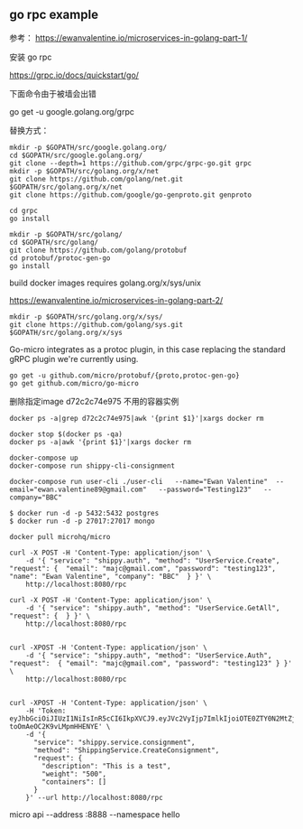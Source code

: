 ## go rpc example

参考：
https://ewanvalentine.io/microservices-in-golang-part-1/


安装 go rpc

https://grpc.io/docs/quickstart/go/


下面命令由于被墙会出错

go get -u google.golang.org/grpc

替换方式：

```
mkdir -p $GOPATH/src/google.golang.org/
cd $GOPATH/src/google.golang.org/
git clone --depth=1 https://github.com/grpc/grpc-go.git grpc
mkdir -p $GOPATH/src/golang.org/x/net
git clone https://github.com/golang/net.git $GOPATH/src/golang.org/x/net
git clone https://github.com/google/go-genproto.git genproto

cd grpc
go install
```

```
mkdir -p $GOPATH/src/golang/
cd $GOPATH/src/golang/
git clone https://github.com/golang/protobuf
cd protobuf/protoc-gen-go
go install
```

build docker images requires golang.org/x/sys/unix


https://ewanvalentine.io/microservices-in-golang-part-2/

```
mkdir -p $GOPATH/src/golang.org/x/sys/
git clone https://github.com/golang/sys.git $GOPATH/src/golang.org/x/sys
```

Go-micro integrates as a protoc plugin, in this case replacing the standard gRPC plugin we're currently using.
```
go get -u github.com/micro/protobuf/{proto,protoc-gen-go}
go get github.com/micro/go-micro
```

删除指定image d72c2c74e975 不用的容器实例
```
docker ps -a|grep d72c2c74e975|awk '{print $1}'|xargs docker rm
```
```
docker stop $(docker ps -qa)
docker ps -a|awk '{print $1}'|xargs docker rm

docker-compose up
docker-compose run shippy-cli-consignment

docker-compose run user-cli ./user-cli   --name="Ewan Valentine"  --email="ewan.valentine89@gmail.com"   --password="Testing123"   --company="BBC"

$ docker run -d -p 5432:5432 postgres
$ docker run -d -p 27017:27017 mongo

docker pull microhq/micro
```

```
curl -X POST -H 'Content-Type: application/json' \
    -d '{ "service": "shippy.auth", "method": "UserService.Create", "request": {  "email": "majc@gmail.com", "password": "testing123", "name": "Ewan Valentine", "company": "BBC"  } }' \
    http://localhost:8080/rpc

curl -X POST -H 'Content-Type: application/json' \
    -d '{ "service": "shippy.auth", "method": "UserService.GetAll", "request": {  } }' \
    http://localhost:8080/rpc


curl -XPOST -H 'Content-Type: application/json' \
    -d '{ "service": "shippy.auth", "method": "UserService.Auth", "request":  { "email": "majc@gmail.com", "password": "testing123" } }' \
    http://localhost:8080/rpc


curl -XPOST -H 'Content-Type: application/json' \
    -H 'Token: eyJhbGciOiJIUzI1NiIsInR5cCI6IkpXVCJ9.eyJVc2VyIjp7ImlkIjoiOTE0ZTY0N2MtZjg4YS00OGEwLWFhNzUtMDg1ZGEyNzljZDBhIiwibmFtZSI6IkV3YW4gVmFsZW50aW5lIiwiY29tcGFueSI6IkJCQyIsImVtYWlsIjoibWFqY0BnbWFpbC5jb20iLCJwYXNzd29yZCI6IiQyYSQxMCQ4dTl3VmV4d3huVEV6WEl5R3pKaGxPSzJ4WlhYY1VRekRjT203TUp2ZUNJdU0vQ1huY1VmaSJ9LCJleHAiOjE1NjY0ODA4NjksImlzcyI6ImdvLm1pY3JvLnNydi51c2VyIn0.O8FBeMimFN4B5Vt0fY7W-toOmAeOC2K9vLMpmHHENYE' \
    -d '{
      "service": "shippy.service.consignment",
      "method": "ShippingService.CreateConsignment",
      "request": {
        "description": "This is a test",
        "weight": "500",
        "containers": []
      }
    }' --url http://localhost:8080/rpc

```

micro api --address :8888 --namespace hello
